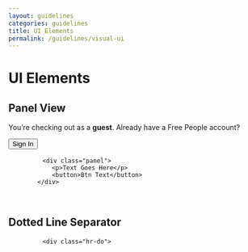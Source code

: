 ```yaml
---
layout: guidelines
categories: guidelines
title: UI Elements
permalink: /guidelines/visual-ui
---
```

<h1>UI Elements</h1>

<div class="row">
	<h2>Panel View</h2>
	<div class="panel">
		<p>You’re checking out as a <strong>guest</strong>. Already have a Free People account?</p>
		<button>Sign In</button>
	</div>
	<pre>
		<code>&lt;div class="panel"&gt;	
			&lt;p&gt;Text Goes Here&lt;/p&gt;
			&lt;button&gt;Btn Text&lt;/button&gt;
		&lt;/div&gt;
		</code>
	</pre>
</div>

<div class="row">
	<h2>Dotted Line Separator</h2>
	<div class="hr-dots"></div>
	<pre>
		<code>&lt;div class="hr-do"&gt;	
		</code>
	</pre>
</div>